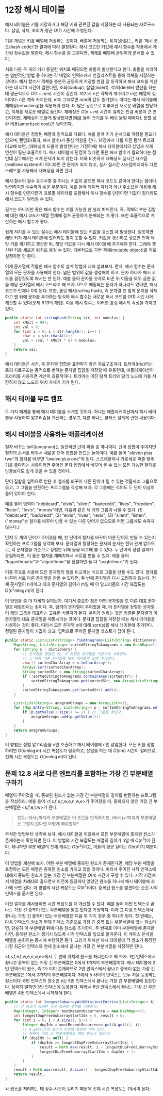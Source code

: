 # 12장 해시 테이블

해시 테이블은 키를 저장하거나 해당 키와 관련된 값을 저장하는 데 사용되는 자료구조다. 삽입, 삭제, 조회가 평균 $O(1)$ 시간에 수행된다.

기본 개념은 키를 배열에 저장하는 것이다. 배열에 저장되는 위치(슬롯)는, 키를 '해시 코드(hash code)'한 결과에 따라 결정된다. 해시 코드란 키값에 해시 함수를 적용해서 계산된 정수값을 말한다. 해시 함수를 잘 고른다면, 객체를 배열에 균일하게 분배할 수 있다.

서로 다른 두 개의 키가 동일한 위치로 매핑되면 충돌이 발생한다고 한다. 충돌을 처리하는 일반적인 방법 중 하나는 각 배열의 인덱스에서 연결리스트를 통해 객체를 저장하는 것이다. 해시 함수가 객체를 충분히 균등하게 저장할 만큼 잘 동작하고 해시 코드를 계산하는 데 $O(1)$ 시간이 걸린다면, 조회(lookup), 삽입(insert), 삭제(delete) 연산을 하는 데 평균적으로 $O(1 + n/m)$ 시간이 걸린다. 여기서 n은 객체의 개수이고 m은 배열의 길이이다. n은 계속 커지는데, m이 그대로면 n/m의 값도 증가한다. 이때는 해시 테이블에 재해싱(rehashing)을 적용해야 한다. 더 많은 공간으로 이루어진 새로운 배열을 할당하고, 객체를 새로운 배열로 옮긴다. 재해싱은 $O(n+m)$ 시간이 걸리는 만큼 비용이 큰 연산이지만, 재해싱이 드물게 발생한다면(예를 들어 크기를 두 배로 늘릴 때마다), 분할 상환 비용(amortized cost)은 낮아진다.

해시 테이블은 정렬된 배열과 질적으로 다르다. 예를 들어 키가 순서대로 저장될 필요가 없으며, 랜덤화(특히, 해시 함수)가 중심 역할을 한다. 14장에서 다룰 이진 탐색 트리와 비교해 보면, (재해싱이 드물게 발생한다는 가정하에) 해시 테이블에서의 삽입과 삭제 연산이 훨씬 효율적이다. 해시 테이블에 단점이 있다면 좋은 해시 함수가 필요하다는 점인데 실무에서는 크게 문제가 되지 않는다. 이와 비슷하게 재해싱도 실시간 시스템(realtime system)이 아니라면 큰 문제가 되지 않고, 설사 실시간 시스템이더라도 다른 스레드를 사용해서 재해싱을 하면 된다.

해시 함수의 필수 요구사항 중 하나는 키값이 같으면 해시 코드도 같아야 한다는 점이다. 당연하지만 실수하기 쉬운 부분이다. 예를 들어 데이터 자체가 아닌 주소값을 이용해 해시 함수를 만든다든가 프로필 데이터를 포함해서 해시 함수를 만든다면 키값이 같더라도 해시 코드가 달라질 수 있다.

필수는 아니지만 좋은 해시 함수는 키를 가능한 한 널리 퍼뜨린다. 즉, 객체의 부분 집합에 대한 해시 코드가 배열 전체에 걸쳐 균등하게 분배되는 게 좋다. 또한 효율적으로 계산하는 해시 함수가 좋다.

쉽게 저지를 수 있는 실수는 해시 테이블에 있는 키값을 갱신할 때 발생한다. 잘못하면 해당 키가 해시 테이블에 있더라도 찾지 못할 수 있다. 키값을 갱신하고 싶으면 먼저 해당 키를 제거하고 갱신한 뒤, 해당 키값을 다시 해시 테이블에 추가해야 한다. 그래야 갱신된 키를 새로운 위치로 옮길 수 있다. 기본적으로 가변 객체(mutable object)를 키로 설정하면 안 된다.

이제 문자열에 적합한 해시 함수의 설계 방법에 대해 살펴보자. 먼저, 해시 함수는 문자열의 모든 문자를 사용해야 한다. 넓은 범위의 값을 생성해야 하고, 문자 하나가 해시 코드를 결정짓도록 해서는 안 된다. 예를 들어 문자를 숫자로 바꾼 뒤 이들을 모두 곱한 값을 해당 문자열의 해시 코드라고 해 보자. 0으로 매핑되는 문자가 하나라도 있다면, 해시 코드가 언제나 0이 된다. 또한, 롤링 해시(rolling hash), 즉 문자열 맨 앞의 문자를 삭제하고 맨 뒤에 문자를 추가하는 방식의 해시 함수는 새로운 해시 코드를 $O(1)$ 시간 내에 계산할 수 있다(문제 6.13의 해법). 다음 해시 함수는 이러한 롤링 해시의 속성을 가지고 있다.

```java
public static int stringHash(String str, int modulus) {
    int kMult = 997;
    int val = 0;
    for (int i = 0; i < str.length(); i++) {
        char c = str.charAt(i);
        val = (val * kMult * c) % modulus;
    }
    return val;
}
```

해시 테이블은 사전, 즉 문자열 집합을 표현하기 좋은 자료구조이다. 트라이(trie)라는 트리 자료구조는 동적으로 변하는 문자열 집합을 저장할 때 유용한데, 애플리케이션이 트라이를 사용하면 계산이 효율적이다. 트라이는 이진 탐색 트리와 달리 노드에 키를 저장하지 않고 노드의 위치 자체가 키가 된다.

## 해시 테이블 부트 캠프

두 가지 예제를 통해 해시 테이블을 소개할 것이다. 하나는 애플리케이션에서 해시 테이블을 사용하여 알고리즘을 개선하는 경우고, 다른 하나는 클래스 설계에 관한 내용이다.

## 해시 테이블을 사용하는 애플리케이션

철자 바꾸는 놀이(anagram)는 일반적인 단어 퍼즐 중 하나이다. 단어 집합이 주어지면 철자의 순서를 바꿔서 새로운 단어 집합을 만드는 놀이이다. 예를 들어 "eleven plus two"의 철자를 바꾸면 "twelve plus one"이 된다. 스크래블이나 가로세로 퍼즐 맞추기를 좋아하는 사람이라면 주어진 문자 집합에서 바꾸어 볼 수 있는 모든 가능한 철자를 남들보다도 쉽게 찾을 수 있을 것이다.

단어 집합을 입력으로 받은 후 철자를 바꾸어 다른 단어가 될 수 있는 것들끼리 그룹으로 묶고, 그 그룹을 반환하는 프로그램을 작성해 보자. 각 그룹에는 적어도 두 단어 이상이 들어 있어야 한다.

예를 들어 입력이 "debitcard", "elvis", "silent", "badcredit", "lives", "freedom", "listen", "levis", "money"라면, 다음과 같은 세 개의 그룹이 나올 수 있다. (1) "debitcard", "badcredit", (2) "elvis", "lives", "levis", (3) "silent", "listen". ("money"는 철자를 바꾸어 만들 수 있는 다른 단어가 없으므로 어떤 그룹에도 속하지 않는다.)

먼저 두 개의 단어가 주어졌을 때, 한 단어의 철자를 바꾸어 다른 단어로 만들 수 있는지 확인하는 프로그램을 생각해 보자. 문자열에 등장하는 문자의 순서는 전혀 관계 없으므로, 각 문자열을 기준으로 정렬한 뒤에 둘을 비교해 볼 수 있다. 두 단어의 정렬 결과가 동일하다면, 이 둘은 철자를 재배치해서 서로를 만들 수 있다. 예를 들어 "logarithmatic"과 "algorithmic"을 정렬하면 둘 다 "acghiilmort"가 된다.

이중 루프를 사용해 모든 문자열의 쌍을 비교하는 식으로 그룹을 만들 수도 있다. 철자를 바꾸어 서로 다른 문자열을 만들 수 있다면, 두 번째 문자열은 다시 고려하지 않는다. 전체 문자열이 n개이고 최대 문자열의 길이가 m일 때 이 알고리즘의 시간 복잡도는 $O(n^2m \log m)$이 된다.

이 방법을 좀 더 자세히 살펴보자. 여기서 중요한 점은 어떤 문자열을 또 다른 대표 문자열로 매핑한다는 점이다. 즉, 임의의 문자열이 주어졌을 때, 이 문자열을 정렬한 문자열이 해당 그룹을 대표하는 고유한 식별자가 된다. 우리가 원하는 것은 정렬된 문자열과 이 문자열의 대표 문자열을 매핑시키는 것이다. 문자열 집합을 저장할 때는 해시 테이블을 사용하는 것이 좋다. 따라서 모든 문자열 s에 대해 sort(s)를 해시 테이블에 추가한다. 정렬된 문자열이 키값이 되고, 입력으로 주어진 문자열 리스트가 값이 된다.

```java
public static List<List<String>> findAnagrams(List<String> dictionary) {
    Map<String, List<String>> sortedStringToAnagrams = new HashMap<>();
    for (String s : dictionary) {
        // 문자열을 정렬한 뒤, 이 정렬된 문자열을 키값으로 사용한다.
        // 그 뒤에 기존 문자열을 해시 테이블의 값에 추가한다.
        char[] sortedCharArray = s.toCharArray();
        Arrays.sort(sortedCharArray);
        String sortedStr = new String(sortedCharArray);
        if (!sortedStringToAnagrams.containsKey(sortedStr)) {
            sortedStringToAnagrams.put(sortedStr, new ArrayList<String>());
        }
        sortedStringToAnagrams.get(sortedStr).add(s);
    }

    List<List<String>> anagramGroups = new ArrayList<>();
    for (Map.Entry<String, List<String>> p : sortedStringToAnagrams.entrySet()) {
        if (p.getValue().size() >= 2) { // 그룹을 찾았다.
            anagramGroups.add(p.getValue());
        }
    }
    return anagramGroups;
}
```

이 방법은 정렬 알고리즘을 n번 호출하고 해시 테이블에 n번 삽입한다. 모든 키를 정렬하려면 $O(nm \log m)$ 시간 복잡도가 필요하고, 삽입을 하는 데 $O(nm)$ 시간이 걸리므로, 전체 시간 복잡도는 $O(nm \log m)$이 된다.

## 문제 12.8 서로 다른 엔트리를 포함하는 가장 긴 부분배열 구하기

배열이 주어졌을 때, 중복된 원소가 없는 가장 긴 부분배열의 길이를 반환하는 프로그램을 작성하라. 예를 들어 <f,s,f,e,t,w,e,n,w,e>가 주어졌을 때, 중복되지 않은 가장 긴 부분배열은 <s,f,e,t,w>가 된다.

> 힌트: i에서 j까지의 부분배열은 이 조건을 만족하지만, i에서 j+1까지의 부분배열은 그렇지 않다면 어떻게 해야할까?

무식한 방법부터 생각해 보자. 해시 테이블을 이용해서 모든 부분배열에 중복된 원소가 존재하는지 확인하면 된다. 이 방법의 시간 복잡도는 배열의 길이가 n일 때 $O(n^3)$이 된다. 왜냐하면 부분 배열의 전체 개수는 $O(n^2)$이고, 이들의 평균 길이는 $O(n)$이기 때문이다.

이 방법을 개선해 보자. 어떤 부분 배열에 중복된 원소가 존재한다면, 해당 부분 배열을 포함하는 모든 배열은 중복된 원소를 가지고 있을 것이다. 따라서 주어진 시작 인덱스에 대해서 중복된 원소가 없는 가장 긴 부분배열은 $O(n)$ 시간에 구할 수 있다. 시작 지점에서 배열을 차례대로 훑으면서 이전에 등장하지 않았던 원소를 하나씩 해시 테이블에 추가해 보면 된다. 이 방법의 시간 복잡도는 $O(n^2)$이다. 중복된 원소를 발견하는 순간 시작 인덱스를 옮기면 된다.

이전 결과를 재사용하면 시간 복잡도를 더 개선할 수 있다. 예를 들어 어떤 인덱스로 끝나는 가장 긴 중복이 없는 부분배열을 알고 있다고 가정하자. 이때 그 다음 인덱스에서 끝나는 가장 긴 중복이 없는 부분배열은 다음 두 가지 경우 중 하나가 된다. 첫 번째는, 다음 인덱스의 원소가 현재 인덱스 기준으로 가장 긴 중복 없는 부분배열에 없는 원소라면, 단순히 이 부분배열 뒤에 다음 원소를 추가한다. 두 번째로 이미 부분배열에 존재한다면, 중복된 원소가 생기지 않도록 시작 인덱스를 앞으로 옮겨준다. 이 케이스 분석을 배열을 순회하는 동시에 수행하면 된다. 그러기 위해선 해시 테이블에 각 원소가 등장한 가장 최근의 인덱스와 현재 원소에서 끝나는 가장 긴 부분배열을 저장하면 된다.

<f,s,f,e,t,w,e,n,w,e>에서 두 번째 위치의 원소를 처리한다고 해 보자. 1번 인덱스에서 끝나고 중복이 없는 가장 긴 부분배열은  0에서 1까지의 부분배열이다. 해시 테이블에 2번 인덱스의 원소, 즉 f가 이미 존재하므로 2번 인덱스에서 끝나고 중복이 없는 가장 긴 부분배열은 1에서 2까지의 부분배열이다. 3에서 5 사이의 인덱스는 모두 처음 등장하는 원소이다. 6번 인덱스의 원소인 e는 5번 인덱스에서 끝나는 가장 긴 부분배열에 등장한다. 정확히 말하면 3번 인덱스에 등장한다. 따라서 6번 인덱스에서 끝나는 가장 긴 부분배열은 4번 인덱스에서 시작해야 한다.

```java
public static int longestSubarrayWithDistinctEntries(List<Integer> A) {
    // 각 원소가 등장한 가장 최근의 위치를 기록한다.
    Map<Integer, Integer> mostRecentOccurrence = new HashMap<>();
    int longestDupFreeSubarrayStartIdx = 0, result = 0;
    for (int i = 0; i < A.size(); i++) {
        Integer dupIdx = mostRecentOccurrence.put(A.get(i), i);
        // A.get(i)의 원소가 이전에 등장한 적이 있다.
        // 현재의 가장 긴 부분배열에도 해당 원소가 있는가?
        if (dupIdx != null) {
            if (dupIdx >= longestDupFreeSubarrayStartIdx) {
                result = Math.max(result, i - longestDupFreeSubarrayStartIdx);
                longestDupFreeSubarrayStartIdx = dupIdx + 1;
            }
        }
    }
    result = Math.max(result, A.size() - longestDupFreeSubarrayStartIdx);
    return result;
}
```

각 원소를 처리하는 데 상수 시간이 걸리기 때문에 전체 시간 복잡도는 $O(n)$이 된다.
